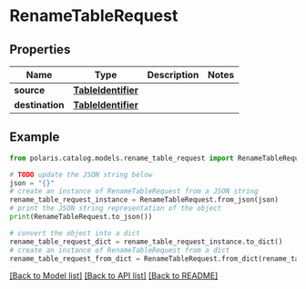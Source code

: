 <!--

 Licensed to the Apache Software Foundation (ASF) under one
 or more contributor license agreements.  See the NOTICE file
 distributed with this work for additional information
 regarding copyright ownership.  The ASF licenses this file
 to you under the Apache License, Version 2.0 (the
 "License"); you may not use this file except in compliance
 with the License.  You may obtain a copy of the License at

   http://www.apache.org/licenses/LICENSE-2.0

 Unless required by applicable law or agreed to in writing,
 software distributed under the License is distributed on an
 "AS IS" BASIS, WITHOUT WARRANTIES OR CONDITIONS OF ANY
 KIND, either express or implied.  See the License for the
 specific language governing permissions and limitations
 under the License.

-->
# RenameTableRequest

## Properties

Name | Type | Description | Notes
------------ | ------------- | ------------- | -------------
**source** | [**TableIdentifier**](TableIdentifier.md) |  | 
**destination** | [**TableIdentifier**](TableIdentifier.md) |  | 

## Example

```python
from polaris.catalog.models.rename_table_request import RenameTableRequest

# TODO update the JSON string below
json = "{}"
# create an instance of RenameTableRequest from a JSON string
rename_table_request_instance = RenameTableRequest.from_json(json)
# print the JSON string representation of the object
print(RenameTableRequest.to_json())

# convert the object into a dict
rename_table_request_dict = rename_table_request_instance.to_dict()
# create an instance of RenameTableRequest from a dict
rename_table_request_from_dict = RenameTableRequest.from_dict(rename_table_request_dict)
```
[[Back to Model list]](../README.md#documentation-for-models) [[Back to API list]](../README.md#documentation-for-api-endpoints) [[Back to README]](../README.md)


